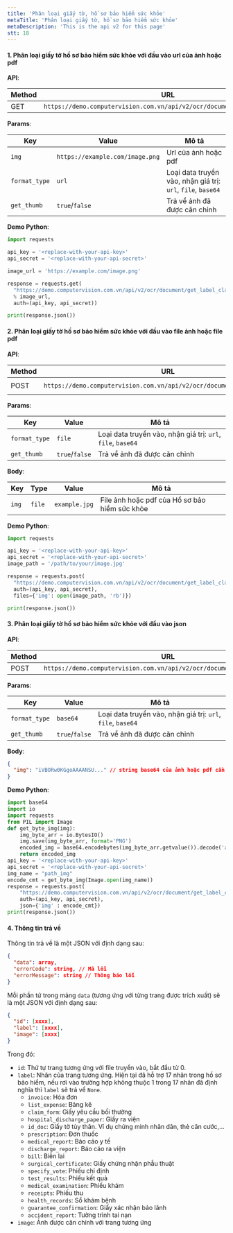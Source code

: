 ```yaml
---
title: 'Phân loại giấy tờ, hồ sơ bảo hiểm sức khỏe'
metaTitle: 'Phân loại giấy tờ, hồ sơ bảo hiểm sức khỏe'
metaDescription: 'This is the api v2 for this page'
stt: 18
---
```


#### 1. Phân loại giấy tờ hồ sơ bảo hiểm sức khỏe với đầu vào url của ảnh hoặc pdf

**API**:

| Method | URL                                                                      |
| ------ | ------------------------------------------------------------------------ |
| GET    | `https://demo.computervision.com.vn/api/v2/ocr/document/get_label_claim` |

**Params**:

| Key           | Value                           | Mô tả                                                       |
| ------------- | ------------------------------- | ----------------------------------------------------------- |
| `img`         | `https://example.com/image.png` | Url của ảnh hoặc pdf                                        |
| `format_type` | `url`                           | Loại data truyền vào, nhận giá trị: `url`, `file`, `base64` |
| `get_thumb`   | `true`/`false`                  | Trả về ảnh đã được căn chỉnh                                |

**Demo Python**:

```python
import requests

api_key = '<replace-with-your-api-key>'
api_secret = '<replace-with-your-api-secret>'

image_url = 'https://example.com/image.png'

response = requests.get(
  "https://demo.computervision.com.vn/api/v2/ocr/document/get_label_claim?img=%s&format_type=url&get_thumb=false"
  % image_url,
  auth=(api_key, api_secret))

print(response.json())

```

#### 2. Phân loại giấy tờ hồ sơ bảo hiểm sức khỏe với đầu vào file ảnh hoặc file pdf

**API**:

| Method | URL                                                                      | content-type          |
| ------ | ------------------------------------------------------------------------ | --------------------- |
| POST   | `https://demo.computervision.com.vn/api/v2/ocr/document/get_label_claim` | `multipart/form-data` |

**Params**:

| Key           | Value          | Mô tả                                                       |
| ------------- | -------------- | ----------------------------------------------------------- |
| `format_type` | `file`         | Loại data truyền vào, nhận giá trị: `url`, `file`, `base64` |
| `get_thumb`   | `true`/`false` | Trả về ảnh đã được căn chỉnh                                |

**Body**:

| Key   | Type   | Value         | Mô tả                                         |
| ----- | ------ | ------------- | --------------------------------------------- |
| `img` | `file` | `example.jpg` | File ảnh hoặc pdf của Hồ sơ bảo hiểm sức khỏe |

**Demo Python**:

```python
import requests

api_key = '<replace-with-your-api-key>'
api_secret = '<replace-with-your-api-secret>'
image_path = '/path/to/your/image.jpg'

response = requests.post(
  "https://demo.computervision.com.vn/api/v2/ocr/document/get_label_claim?format_type=file&get_thumb=false",
  auth=(api_key, api_secret),
  files={'img': open(image_path, 'rb')})

print(response.json())

```

#### 3. Phân loại giấy tờ hồ sơ bảo hiểm sức khỏe với đầu vào json

**API**:

| Method | URL                                                                      | content-type       |
| ------ | ------------------------------------------------------------------------ | ------------------ |
| POST   | `https://demo.computervision.com.vn/api/v2/ocr/document/get_label_claim` | `application/json` |

**Params**:

| Key           | Value          | Mô tả                                                       |
| ------------- | -------------- | ----------------------------------------------------------- |
| `format_type` | `base64`       | Loại data truyền vào, nhận giá trị: `url`, `file`, `base64` |
| `get_thumb`   | `true`/`false` | Trả về ảnh đã được căn chỉnh                                |

**Body**:

```json
{
  "img": "iVBORw0KGgoAAAANSU..." // string base64 của ảnh hoặc pdf cần trích xuất
}
```

**Demo Python**:

```python
import base64
import io
import requests
from PIL import Image
def get_byte_img(img):
    img_byte_arr = io.BytesIO()
    img.save(img_byte_arr, format='PNG')
    encoded_img = base64.encodebytes(img_byte_arr.getvalue()).decode('ascii')
    return encoded_img
api_key = '<replace-with-your-api-key>'
api_secret = '<replace-with-your-api-secret>'
img_name = "path_img"
encode_cmt = get_byte_img(Image.open(img_name))
response = requests.post(
    "https://demo.computervision.com.vn/api/v2/ocr/document/get_label_claim?format_type=base64&get_thumb=false",
    auth=(api_key, api_secret),
    json={'img' : encode_cmt})
print(response.json())
```

#### 4. Thông tin trả về

Thông tin trả về là một JSON với định dạng sau:

```json
{
  "data": array,
  "errorCode": string, // Mã lỗi
  "errorMessage": string // Thông báo lỗi
}
```

Mỗi phần tử trong mảng `data` (tương ứng với từng trang được trích xuất) sẽ là một JSON với định dạng sau:

```json
{
  "id": [xxxx],
  "label": [xxxx],
  "image": [xxxx]
}
```

Trong đó:

- `id`: Thứ tự trang tương ứng với file truyền vào, bắt đầu từ 0.
- `label`: Nhãn của trang tương ứng. Hiện tại đã hỗ trợ 17 nhãn trong hồ sơ bảo hiểm, nếu rơi vào trường hợp không thuộc 1 trong 17 nhãn đã định nghĩa thì `label` sẽ trả về `None`.
  - `invoice`: Hóa đơn
  - `list_expense`: Bảng kê
  - `claim_form`: Giấy yêu cầu bồi thường
  - `hospital_discharge_paper`: Giấy ra viện
  - `id_doc`: Giấy tờ tùy thân. Ví dụ chứng minh nhân dân, thẻ căn cước,...
  - `prescription`: Đơn thuốc
  - `medical_report`: Báo cáo y tế
  - `discharge_report`: Báo cáo ra viện
  - `bill`: Biên lai
  - `surgical_certificate`: Giấy chứng nhận phẫu thuật
  - `specify_vote`: Phiếu chỉ định
  - `test_results`: Phiếu kết quả
  - `medical_examination`: Phiếu khám
  - `receipts`: Phiếu thu
  - `health_records`: Sổ khám bệnh
  - `guarantee_confirmation`: Giấy xác nhận bảo lãnh
  - `accident_report`: Tường trình tai nạn
- `image`: Ảnh được căn chỉnh với trang tương ứng
